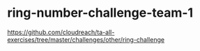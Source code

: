 # ring-number-challenge-team-1
https://github.com/cloudreach/ta-all-exercises/tree/master/challenges/other/ring-challenge
